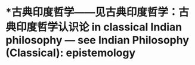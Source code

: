 # \*古典印度哲学——见古典印度哲学：古典印度哲学认识论 in classical Indian philosophy — see Indian Philosophy (Classical): epistemology

